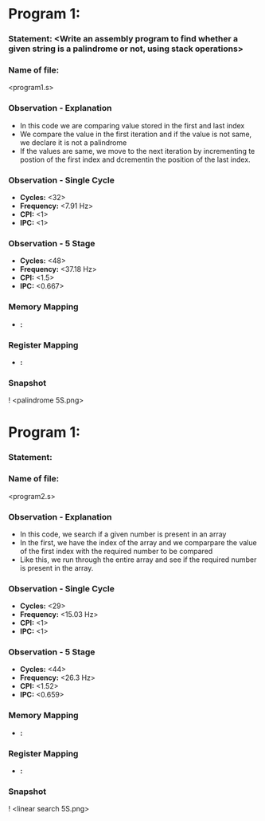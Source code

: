 # Program 1: 
### Statement: <Write an assembly program to find whether a given string is a palindrome or not, using stack operations>

### Name of file:
<program1.s>

### Observation - Explanation
- In this code we are comparing value stored in the first and last index
- We compare the value in the first iteration and if the value is not same, we declare it is not a palindrome
- If the values are same, we move to the next iteration by incrementing te postion of the first index and dcrementin the position of the last index.

### Observation - Single Cycle
- **Cycles:** <32> 
- **Frequency:** <7.91 Hz>
- **CPI:** <1>
- **IPC:** <1>

### Observation - 5 Stage
- **Cycles:** <48> 
- **Frequency:** <37.18 Hz>
- **CPI:** <1.5>
- **IPC:** <0.667>

### Memory Mapping
- **<Register Number Used>:** <Value Stored>

### Register Mapping
- **<Register Number Used>:** <Value stored>

### Snapshot
!<palindrome SC.png>
<palindrome 5S.png>


# Program 1: 
### Statement: <Write an assembly program to search a given number in an array>

### Name of file:
<program2.s>

### Observation - Explanation
- In this code, we search if a given number is present in an array
- In the first, we have the index of the array and we comparpare the value of the first index with the required number to be compared
- Like this, we run through the entire array and see if the required number is present in the array.

### Observation - Single Cycle
- **Cycles:** <29> 
- **Frequency:** <15.03 Hz>
- **CPI:** <1>
- **IPC:** <1>

### Observation - 5 Stage
- **Cycles:** <44> 
- **Frequency:** <26.3 Hz>
- **CPI:** <1.52>
- **IPC:** <0.659>

### Memory Mapping
- **<Register Number Used>:** <Value Stored>

### Register Mapping
- **<Register Number Used>:** <Value stored>

### Snapshot
!<linear search SC.png>
<linear search 5S.png>



